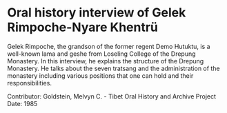 # Oral history interview of Gelek Rimpoche-Nyare Khentrü


Gelek Rimpoche, the grandson of the former regent Demo Hutuktu, is a well-known lama and geshe from Loseling College of the Drepung Monastery. In this interview, he explains the structure of the Drepung Monastery. He talks about the seven tratsang and the administration of the monastery including various positions that one can hold and their responsibilities.


Contributor:
                        Goldstein, Melvyn C. - Tibet Oral History and Archive Project  
Date:
1985  

